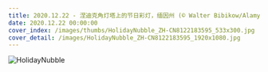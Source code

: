 ```yaml
---
title: 2020.12.22 - 涅迪克角灯塔上的节日彩灯，缅因州 (© Walter Bibikow/Alamy)
date: 2020.12.22 00:00:00
cover_index: /images/thumbs/HolidayNubble_ZH-CN8122183595_533x300.jpg
cover_detail: /images/HolidayNubble_ZH-CN8122183595_1920x1080.jpg
---
```


![HolidayNubble](/images/HolidayNubble_ZH-CN8122183595_1920x1080.jpg)
